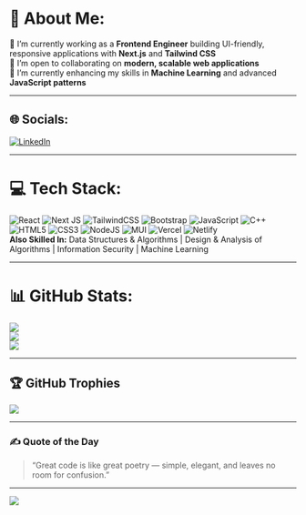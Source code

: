 # 💫 About Me:
🔭 I’m currently working as a **Frontend Engineer** building UI-friendly, responsive applications with **Next.js** and **Tailwind CSS**  
👯 I’m open to collaborating on **modern, scalable web applications**  
🌱 I’m currently enhancing my skills in **Machine Learning** and advanced **JavaScript patterns**

---

## 🌐 Socials:
[![LinkedIn](https://img.shields.io/badge/LinkedIn-%230077B5.svg?logo=linkedin&logoColor=white)](https://www.linkedin.com/in/muhammad-huzaifa-662074270/)

---

# 💻 Tech Stack:
![React](https://img.shields.io/badge/react-%2320232a.svg?style=for-the-badge&logo=react&logoColor=%2361DAFB) 
![Next JS](https://img.shields.io/badge/Next-black?style=for-the-badge&logo=next.js&logoColor=white) 
![TailwindCSS](https://img.shields.io/badge/tailwindcss-%2338B2AC.svg?style=for-the-badge&logo=tailwind-css&logoColor=white) 
![Bootstrap](https://img.shields.io/badge/bootstrap-%238511FA.svg?style=for-the-badge&logo=bootstrap&logoColor=white) 
![JavaScript](https://img.shields.io/badge/javascript-%23323330.svg?style=for-the-badge&logo=javascript&logoColor=%23F7DF1E) 
![C++](https://img.shields.io/badge/c++-%2300599C.svg?style=for-the-badge&logo=c%2B%2B&logoColor=white) 
![HTML5](https://img.shields.io/badge/html5-%23E34F26.svg?style=for-the-badge&logo=html5&logoColor=white) 
![CSS3](https://img.shields.io/badge/css3-%231572B6.svg?style=for-the-badge&logo=css3&logoColor=white) 
![NodeJS](https://img.shields.io/badge/node.js-6DA55F?style=for-the-badge&logo=node.js&logoColor=white) 
![MUI](https://img.shields.io/badge/MUI-%230081CB.svg?style=for-the-badge&logo=mui&logoColor=white) 
![Vercel](https://img.shields.io/badge/vercel-%23000000.svg?style=for-the-badge&logo=vercel&logoColor=white) 
![Netlify](https://img.shields.io/badge/netlify-%23000000.svg?style=for-the-badge&logo=netlify&logoColor=#00C7B7)  
**Also Skilled In:** Data Structures & Algorithms | Design & Analysis of Algorithms | Information Security | Machine Learning

---

# 📊 GitHub Stats:
![](https://github-readme-stats.vercel.app/api?username=MuhammadHuzaifa&theme=dark&hide_border=false&include_all_commits=true&count_private=true)<br/>
![](https://github-readme-streak-stats.herokuapp.com/?user=MuhammadHuzaifa&theme=dark&hide_border=false)<br/>
![](https://github-readme-stats.vercel.app/api/top-langs/?username=MuhammadHuzaifa&theme=dark&hide_border=false&layout=compact)

---

## 🏆 GitHub Trophies
![](https://github-profile-trophy.vercel.app/?username=MuhammadHuzaifa&theme=discord&no-frame=false&no-bg=false&margin-w=4)

---

### ✍️ Quote of the Day
> “Great code is like great poetry — simple, elegant, and leaves no room for confusion.”

---

[![](https://visitcount.itsvg.in/api?id=MuhammadHuzaifa&icon=0&color=0)](https://visitcount.itsvg.in)
